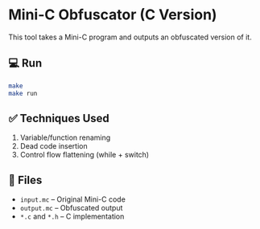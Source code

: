 # Mini-C Obfuscator (C Version)

This tool takes a Mini-C program and outputs an obfuscated version of it.

## 💻 Run

```bash
make
make run
```

## ✅ Techniques Used

1. Variable/function renaming
2. Dead code insertion
3. Control flow flattening (while + switch)

## 📁 Files

- `input.mc` – Original Mini-C code
- `output.mc` – Obfuscated output
- `*.c` and `*.h` – C implementation

